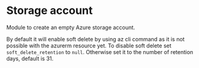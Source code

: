 # Storage account

Module to create an empty Azure storage account.

By default it will enable soft delete by using az cli command as it is not possible with the azurerm resource yet. To disable soft delete set `soft_delete_retention` to `null`. Otherwise set it to the number of retention days, default is 31.

